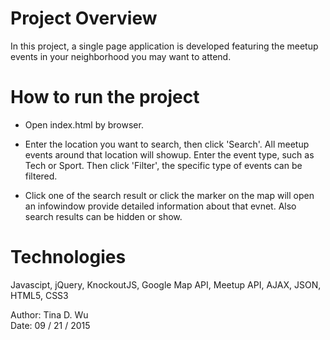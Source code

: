 # Project Overview

In this project, a single page application is developed featuring the meetup events in your neighborhood you may want to attend. 

# How to run the project

- Open index.html by browser. 

- Enter the location you want to search, then click 'Search'. All meetup events around that location will showup. Enter the event type, such as Tech or Sport. Then click 'Filter', the specific type of events can be filtered. 

- Click one of the search result or click the marker on the map will open an infowindow provide detailed information about that evnet. Also search results can be hidden or show.

# Technologies  
Javascipt, jQuery, KnockoutJS, Google Map API, Meetup API, AJAX, JSON, HTML5, CSS3

Author: Tina D. Wu  
Date: 09 / 21 / 2015
